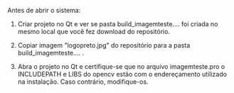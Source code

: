 Antes de abrir o sistema:

1) Criar projeto no Qt e ver se pasta build_imagemteste.... foi criada no mesmo local que você fez download do repositório.

2) Copiar imagem "logopreto.jpg" do repositório para a pasta build_imagemteste.... .

3) Abra o projeto no Qt e certifique-se que no arquivo imagemteste.pro o INCLUDEPATH e LIBS do opencv estão com o endereçamento
utilizado na instalação. Caso contrário, modifique-os.
